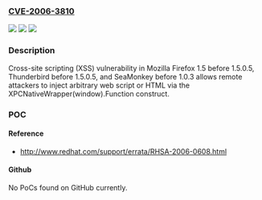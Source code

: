 ### [CVE-2006-3810](https://cve.mitre.org/cgi-bin/cvename.cgi?name=CVE-2006-3810)
![](https://img.shields.io/static/v1?label=Product&message=n%2Fa&color=blue)
![](https://img.shields.io/static/v1?label=Version&message=n%2Fa&color=blue)
![](https://img.shields.io/static/v1?label=Vulnerability&message=n%2Fa&color=brighgreen)

### Description

Cross-site scripting (XSS) vulnerability in Mozilla Firefox 1.5 before 1.5.0.5, Thunderbird before 1.5.0.5, and SeaMonkey before 1.0.3 allows remote attackers to inject arbitrary web script or HTML via the XPCNativeWrapper(window).Function construct.

### POC

#### Reference
- http://www.redhat.com/support/errata/RHSA-2006-0608.html

#### Github
No PoCs found on GitHub currently.

